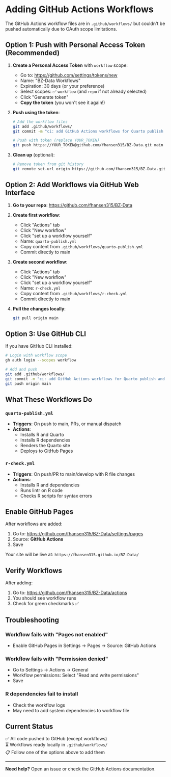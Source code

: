 # Adding GitHub Actions Workflows

The GitHub Actions workflow files are in `.github/workflows/` but couldn't be pushed automatically due to OAuth scope limitations.

## Option 1: Push with Personal Access Token (Recommended)

1. **Create a Personal Access Token** with `workflow` scope:
   - Go to: https://github.com/settings/tokens/new
   - Name: "BZ-Data Workflows"
   - Expiration: 30 days (or your preference)
   - Select scopes: ✅ `workflow` (and `repo` if not already selected)
   - Click "Generate token"
   - **Copy the token** (you won't see it again!)

2. **Push using the token**:
   ```bash
   # Add the workflow files
   git add .github/workflows/
   git commit -m "ci: add GitHub Actions workflows for Quarto publish and R checks"
   
   # Push with token (replace YOUR_TOKEN)
   git push https://YOUR_TOKEN@github.com/fhansen315/BZ-Data.git main
   ```

3. **Clean up** (optional):
   ```bash
   # Remove token from git history
   git remote set-url origin https://github.com/fhansen315/BZ-Data.git
   ```

## Option 2: Add Workflows via GitHub Web Interface

1. **Go to your repo**: https://github.com/fhansen315/BZ-Data

2. **Create first workflow**:
   - Click "Actions" tab
   - Click "New workflow"
   - Click "set up a workflow yourself"
   - Name: `quarto-publish.yml`
   - Copy content from `.github/workflows/quarto-publish.yml`
   - Commit directly to main

3. **Create second workflow**:
   - Click "Actions" tab
   - Click "New workflow"
   - Click "set up a workflow yourself"
   - Name: `r-check.yml`
   - Copy content from `.github/workflows/r-check.yml`
   - Commit directly to main

4. **Pull the changes locally**:
   ```bash
   git pull origin main
   ```

## Option 3: Use GitHub CLI

If you have GitHub CLI installed:

```bash
# Login with workflow scope
gh auth login --scopes workflow

# Add and push
git add .github/workflows/
git commit -m "ci: add GitHub Actions workflows for Quarto publish and R checks"
git push origin main
```

## What These Workflows Do

### `quarto-publish.yml`
- **Triggers**: On push to main, PRs, or manual dispatch
- **Actions**:
  - Installs R and Quarto
  - Installs R dependencies
  - Renders the Quarto site
  - Deploys to GitHub Pages

### `r-check.yml`
- **Triggers**: On push/PR to main/develop with R file changes
- **Actions**:
  - Installs R and dependencies
  - Runs lintr on R code
  - Checks R scripts for syntax errors

## Enable GitHub Pages

After workflows are added:

1. Go to: https://github.com/fhansen315/BZ-Data/settings/pages
2. Source: **GitHub Actions**
3. Save

Your site will be live at: `https://fhansen315.github.io/BZ-Data/`

## Verify Workflows

After adding:

1. Go to: https://github.com/fhansen315/BZ-Data/actions
2. You should see workflow runs
3. Check for green checkmarks ✅

## Troubleshooting

### Workflow fails with "Pages not enabled"
- Enable GitHub Pages in Settings → Pages → Source: GitHub Actions

### Workflow fails with "Permission denied"
- Go to Settings → Actions → General
- Workflow permissions: Select "Read and write permissions"
- Save

### R dependencies fail to install
- Check the workflow logs
- May need to add system dependencies to workflow file

## Current Status

✅ All code pushed to GitHub (except workflows)  
⏳ Workflows ready locally in `.github/workflows/`  
📋 Follow one of the options above to add them  

---

**Need help?** Open an issue or check the GitHub Actions documentation.

